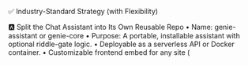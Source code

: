 ✅ Industry-Standard Strategy (with Flexibility)

🅰️ Split the Chat Assistant into Its Own Reusable Repo
	•	Name: genie-assistant or genie-core
	•	Purpose: A portable, installable assistant with optional riddle-gate logic.
	•	Deployable as a serverless API or Docker container.
	•	Customizable frontend embed for any site (<script src="..."> or NPM component).
	•	Can expose:
	•	/riddle
	•	/verify
	•	/ask
	•	or even /config for branding/themes

✅ Benefits:
	•	Easier to maintain across multiple projects
	•	Reusable by other devs or teams
	•	You can publish a public version (e.g., @fahrnbach/genie-assistant)
